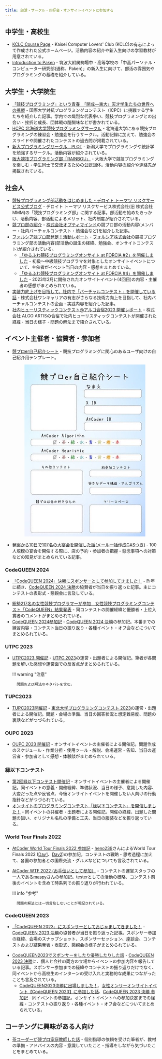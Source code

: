 ```yaml
---
title: 部活・サークル・同好会・オンサイトイベントに参加する
---
```


## 中学生・高校生

- [KCLC Course Page](https://kclc-kaisei.github.io/index.html) - Kaisei Computer Lovers' Club (KCLC)の有志によって作成された公式ホームページ。活動内容の紹介や新入生向けの学習教材が用意されている。
- [Introduction to Paken](https://tkpaken.github.io/beginners/) - 筑波大附属駒場中・高等学校の「中高パーソナル・コンピューター研究部(通称、Paken)」の新入生に向けて、部活の雰囲気やプログラミングの基礎を紹介している。

## 大学生・大学院生

- [「競技プログラミング」という青春　「開成―東大」天才学生たちの世界への挑戦](https://www.dailyshincho.jp/article/2021/04140602/) - 国際大学対抗プログラミングコンテスト（ICPC）に挑戦する学生たちを紹介した記事。学内での熾烈な代表争い、競技プログラミングとの出会い・挫折と成長、団体戦の醍醐味などが書かれている。
- [HCPC 北海道大学競技プログラミングサークル](https://hcpc-hokudai.github.io/) - 北海道大学にある競技プログラミングの練習会・勉強会を行うサークル。活動記録に加えて、勉強会のスライドや開催されたコンテストの過去問が掲載されている。
- [新大プログラミングサークル　PLOT](https://twitter.com/plot_niigata) - 新潟大学でプログラミングや統計学を勉強するサークル。活動内容が紹介されている。
- [阪大競技プログラミング部「RAINBOU」](https://rainbou.org/) - 大阪大学で競技プログラミングを楽しむ・学生同士で交流するための公認団体。活動内容の紹介や連絡先が掲載されている。

## 社会人

- [競技プログラミング部活動をはじめました - デロイト トーマツ リスクサービス公式ブログ](https://blog.mmmcorp.co.jp/blog/2020/12/26/competitive-programming-club/) - デロイト トーマツ リスクサービス株式会社(旧 株式会社MMM)の「競技プログラミング部」に関する記事。部活動を始めたきっかけ、活動内容、部活動によるメリット、社内制度が紹介されている。
- [競プロ部の紹介](https://note.com/t_fuki889/n/nc4ecec3265e2) - [株式会社オプティマインド](https://www.optimind.tech/)の競プロ部の活動内容(メンバー・社内バーチャルコンテスト・勉強会など)を紹介した記事。
- [フォルシア競プロ部発足！活動レポート](https://www.forcia.com/blog/002879.html) - [フォルシア株式会社](https://www.forcia.com/)の競技プログラミング部の活動内容(部活動の誕生の経緯、勉強会、オンサイトコンテスト)が紹介されている。
    - [「ゆるふわ競技プログラミングオンサイト at FORCIA #2」を開催しました](https://www.forcia.com/blog/001393.html) - 初級〜中級競技プログラマを対象としたオンサイトイベントについて、主催者がイベント当日の内容・感想をまとめている。
    - [「ゆるふわ競技プログラミングオンサイト at FORCIA #4」を開催しました](https://www.forcia.com/blog/002620.html) - 2023年2月に開催されたオンサイトイベント(4回目)の内容・主催者の感想がまとめられている。
- [実装力底上げを目指して、社内で「バーチャルコンテスト」を開催している話](https://note.com/dev_onecareer/n/n5f486629806d) - 株式会社ワンキャリアの有志がさらなる技術力向上を目指して、社内バーチャルコンテストの企画・実践内容を紹介した記事。
- [社内ヒューリスティックコンテスト@アルゴ合宿2023 開催レポート](https://media.algo-artis.com/posts/bN4vP1cR) - 株式会社 ALGO ARTISの合宿で社内ヒューリスティックコンテストが開催された経緯・当日の様子・問題の解法まで紹介されている。

## イベント主催者・協賛者・参加者

- [競プロer自己紹介シート](https://twitter.com/deuteridayodayo/status/1763197371704631355) - 競技プログラミングに関心のあるユーザ向けの自己紹介用テンプレート。

    <div align="center">
      <img loading = "lazy" src="../../images/articles/self_introduction_sheet.jpeg" alt="self introduction sheet">
    </div>

- [発案から10日で107名の大宴会を開催した話(メール一括作成GASつき)](https://d-burioden.hateblo.jp/entry/2023/04/03/043035) - 100人規模の宴会を開催する際に、店の予約・参加者の把握・懸念事項への対策などの知見がまとめられている記事。

### CodeQUEEN 2024

<!-- markdown-link-check-disable -->

- [「CodeQUEEN 2024」決勝にスポンサーとして参加してきました！](https://note.e-seikatsu.info/n/n58a992f584f4) - 昨年に続き、[CodeQUEEN 2024 決勝](https://atcoder.jp/contests/codequeen2024-final-N9tn8QqD)の協賛者が当日を振り返った記事。主にコンテストの表彰式・懇親会に言及している。

<!-- markdown-link-check-enable -->

- [総勢217名の女性競技プログラマーが参加　女性競技プログラミングコンテスト「CodeQUEEN」結果発表](https://prtimes.jp/main/html/rd/p/000000048.000028415.html) - 同コンテストの開催経緯と優勝者・上位入賞者のコメントがまとめられている。
- [CodeQUEEN 2024参加記](https://momoharahara.hatenadiary.com/entry/2024/08/07/122348) - [CodeQUEEN 2024 決勝](https://atcoder.jp/contests/codequeen2024-final-N9tn8QqD)の参加記。本番までの練習内容・コンテスト当日の振り返り・各種イベント・オフ会などについてまとめられている。

### UTPC 2023

- [UTPC2023 開催記](https://chineristac.hatenablog.com/entry/2024/03/27/011633) - [UTPC 2023](https://atcoder.jp/contests/utpc2023)の運営・出題者による開催記。筆者が各問題を解いた感想や運営面での反省点がまとめられている。

    !!! warning "注意"

        問題および解法のネタバレを含む。

### TUPC2023

- [TUPC2023開催記](https://nononmath.hatenablog.com/entry/2024/03/20/104538) - [東北大学プログラミングコンテスト 2023](https://atcoder.jp/contests/tupc2023)の運営・出題者による開催記。問題・会場の準備、当日の回答状況と想定難易度、問題の裏話などがつづられている。

### OUPC 2023

- [OUPC 2023 開催記](https://kowerkoint.hatenablog.com/entry/2024/01/09/220819) - オンサイトイベントの主催者による開催記。問題作成のスケジュール・作業分担・使用ツール・解説、会場運営・告知、当日の運営者・参加者として感想・体験談がまとめられている。

### 緑以下コンテスト

- [第2回緑以下コンテスト開催記](https://kusirara.hatenablog.com/entry/2023/12/04/134934) - オンサイトイベントの主催者による開催記。同イベントの意義・開催経緯、準備状況、当日の様子、意識した内容、大変だった点や反省点、今後オンサイトイベントを開催したい人向けの行動指針などがつづられている。
- [オンサイトのプログラミングコンテスト「緑以下コンテスト」を開催しました！](https://deuteridayo.hateblo.jp/entry/2023/12/05/211915) - 同イベントの共催者・出題者による開催記。開催の経緯、出題した問題の狙い、オリジナル名札の準備と工夫、当日の服装などを振り返っている。

### World Tour Finals 2022

- [AtCoder World Tour Finals 2022 参加記](https://heno239.hatenablog.com/entry/2023/09/10/133932) - [heno239](https://atcoder.jp/users/heno239)さんによるWorld Tour Finals 2022 ([Day1](https://atcoder.jp/contests/wtf22-day1)、[Day2](https://atcoder.jp/contests/wtf22-day2))の参加記。コンテストの戦略・思考過程に加えて、各国の参加者との国際交流・グルメなどについても言及されている。

- [AtCoder WTF 2022 (お手伝いとして参加）](https://maspypy.com/atcoder-wtf-2022-%e3%81%8a%e6%89%8b%e4%bc%9d%e3%81%84%e3%81%a8%e3%81%97%e3%81%a6%e5%8f%82%e5%8a%a0%ef%bc%89) - コンテストの運営スタッフの一人である[maspy](https://atcoder.jp/users/maspy)さんの参加記。testerとしての活動の概略、コンテスト前後のイベントを含めて時系列での振り返りが行われている。

    !!! info "参考"

        問題の解法には一切言及しないことが明記されている。

### CodeQUEEN 2023

<!-- markdown-link-check-disable -->

- [「CodeQUEEN 2023」にスポンサーとしておじゃましてきました！](https://note.e-seikatsu.info/n/n423fde3ccf32) - [CodeQUEEN 2023 決勝](https://atcoder.jp/contests/codequeen2023-final-open)の協賛者が当日を振り返った記事。スポンサー参加の経緯、会場のスナップショット、スポンサーセッション、座談会、コンテストおよび結果発表・表彰式、懇親会の様子がまとめられている。

<!-- markdown-link-check-enable -->

- [CodeQUEEN2023でスポンサーをしたり優勝したりした話](https://www.forcia.com/blog/002760.html) - [CodeQUEEN 2023 決勝](https://atcoder.jp/contests/codequeen2023-final-open)に、個人と会社の両方の立場からイベントの参加内容を報告している記事。スポンサー参加までの経緯やコンテストの振り返りだけでなく、同イベントから高校生のインターンの受け入れと実務的な成果につながったことも言及されている。
    - [CodeQUEEN2023決勝に出場しました！](https://ayuna-stpyko.github.io/my_blog/archive/20231023.html)、[女性オンリーオンサイトイベント【CodeQUEEN 2023】に参加した話](https://d-burioden.hateblo.jp/entry/2023/10/23/220439)、[CodeQUEEN 2023 決勝 参加記](https://abvi.hatenablog.com/entry/2024012600) - 同イベントの参加記。オンサイトイベントへの参加決定までの経緯・コンテストの振り返り・各種イベント・オフ会などについてまとめられている。

## コーチングに興味がある人向け

- [茶コーダーが競プロ家庭教師した話](https://speakerdeck.com/burioden/240117-uv-lt-fa84027b-5df9-4c05-b31c-ace56c010103) - 個別指導の依頼を受けた筆者が、教材の準備・アドバイスの内容・意識していたこと・指導をしながら気づいたことをまとめている。
